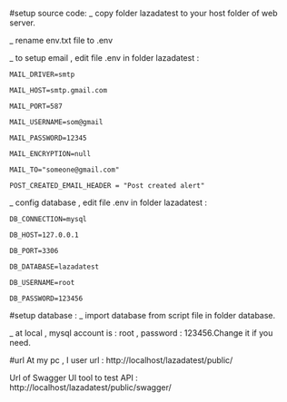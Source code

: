#setup source code:
_ copy folder lazadatest to your host folder of web server.

_ rename env.txt file to .env

_ to setup email , edit file .env in folder lazadatest :

    MAIL_DRIVER=smtp
    
    MAIL_HOST=smtp.gmail.com
    
    MAIL_PORT=587
    
    MAIL_USERNAME=som@gmail
    
    MAIL_PASSWORD=12345
    
    MAIL_ENCRYPTION=null

    MAIL_TO="someone@gmail.com"
    
    POST_CREATED_EMAIL_HEADER = "Post created alert"
_ config database , edit file .env in folder lazadatest :

    DB_CONNECTION=mysql
    
    DB_HOST=127.0.0.1
    
    DB_PORT=3306
    
    DB_DATABASE=lazadatest
    
    DB_USERNAME=root
    
    DB_PASSWORD=123456

#setup database :
_ import database from script file in folder database.

_ at local , mysql account is : root , password : 123456.Change it if you need.

#url
At my pc , I user url : http://localhost/lazadatest/public/

Url of Swagger UI tool to test API : http://localhost/lazadatest/public/swagger/
